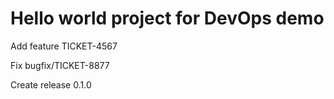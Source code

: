 # Hello world project for DevOps demo

Add feature TICKET-4567

Fix bugfix/TICKET-8877

Create release 0.1.0
